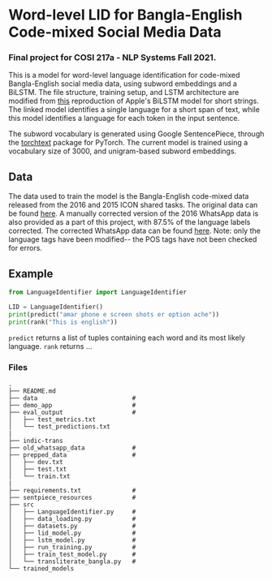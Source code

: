 # Word-level LID for Bangla-English Code-mixed Social Media Data
### Final project for COSI 217a - NLP Systems Fall 2021.

This is a model for word-level language identification for code-mixed Bangla-English social media data, using subword embeddings and a BiLSTM. The file structure, training setup, and LSTM architecture are modified from [this](https://github.com/AU-DIS/LSTM_langid) reproduction of Apple's BiLSTM model for short strings. The linked model identifies a single language for a short span of text, while this model identifies a language for each token in the input sentence.

The subword vocabulary is generated using Google SentencePiece, through the [torchtext](https://pytorch.org/text/stable/data_functional.html) package for PyTorch. The current model is trained using a vocabulary size of 3000, and unigram-based subword embeddings.  

## Data
The data used to train the model is the Bangla-English code-mixed data released from the 2016 and 2015 ICON shared tasks. The original data can be found [here](http://www.amitavadas.com/Code-Mixing.html). A manually corrected version of the 2016 WhatsApp data is also provided as a part of this project, with 87.5% of the language labels corrected. The corrected WhatsApp data can be found [here](https://github.com/aparnadutta/nlp-systems-final/blob/main/data/WA_BN_EN_CR_CORRECTED.txt). Note: only the language tags have been modified-- the POS tags have not been checked for errors.


## Example
```python
from LanguageIdentifier import LanguageIdentifier

LID = LanguageIdentifier()
print(predict("amar phone e screen shots er option ache"))
print(rank("This is english")) 
```
`predict` returns a list of tuples containing each word and its most likely language. 
`rank` returns ...


###  Files
```
.
├── README.md                     
├── data                          #
├── demo_app                      #
├── eval_output                   #
│   ├── test_metrics.txt
│   └── test_predictions.txt
|
├── indic-trans
├── old_whatsapp_data             #
├── prepped_data                  #
│   ├── dev.txt
│   ├── test.txt
│   └── train.txt
|
├── requirements.txt              #
├── sentpiece_resources           #
├── src
│   ├── LanguageIdentifier.py     # 
│   ├── data_loading.py           #
│   ├── datasets.py               #
│   ├── lid_model.py              #
│   ├── lstm_model.py             #
│   ├── run_training.py           #
│   ├── train_test_model.py       #
│   └── transliterate_bangla.py   #
└── trained_models
```


